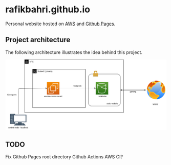 rafikbahri.github.io
====================

Personal website hosted on [AWS](http://rafikbahri.s3-website.eu-west-3.amazonaws.com) and [Github Pages](https://rafikbahri.github.io).

Project architecture
--------------------

The following architecture illustrates the idea behind this project.

![Architecure](./docs/files/arch.png)


TODO
----
Fix Github Pages root directory
Github Actions
AWS CI?
